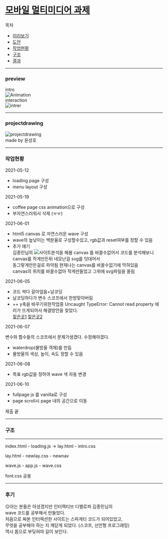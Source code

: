 # [모바일 멀티미디어 과제](https://gup97.github.io/CoffeePage/)

목차
- [미리보기](#preview)
- [도안](#projectdrawing)
- [작업현황](#작업현황)
- [구조](#구조)
- [결과](#후기)
---
### preview
intro  
![Animation](https://user-images.githubusercontent.com/80537765/123540308-41ce8400-d779-11eb-9c06-6e3f1c854d77.gif)  
interaction  
![intrer](https://user-images.githubusercontent.com/80537765/123540451-fcf71d00-d779-11eb-906a-1065bf704cbe.gif)  

---
### projectdrawing
![projectdrawing](https://user-images.githubusercontent.com/80537765/117955020-91382c80-b352-11eb-9a22-67c53dfeb620.png)  
made by 윤성호

---
### 작업현황
2021-05-12   
- loading page 구성
- menu layout 구성  

2021-05-19   
- coffee page css animation으로 구성  
- 부자연스러워서 삭제 (ㅠㅠ)  

2021-06-01
- html5 canvas 로 자연스러운 wave 구성
- wave의 높낮이는 백분율로 구성할수있고, rgb값과 reset여부를 정할 수 있음
- 추가 얘기  
김종민님의 ![사이트분석](http://fff.cmiscm.com/#!/section/surfacewaves)을 해봄
canvas 를 바꿀수없어서 코드를 분석해보니  
canvas를 작게만든뒤 네모난걸 svg를 덧대어서   
동그랗게만든걸로 파악됨 현재나는 canvas를 바꿀수없기에 막혀있음  
canvas의 위치를 바꿀수없아 작게만들었고 그위에 svg파일을 올림


2021-06-05  
- 코드 싹다 갈아엎음+날코딩
- 날코딩하다가 변수 스코프에서 한방맞아버림  
- ++ y축을 바꾸기위한작업중
 Uncaught TypeError: Cannot read property
 에러가 뜨게되어서 해결방안을 찾았다.  
[찾은곳1](https://developer.mozilla.org/ko/docs/Web/JavaScript/Reference/Classes)
[찾은곳2](https://blog.meeta.io/10)

2021-06-07

변수와 함수들의 스코프에서 문제가생겼다.
수정해야겠다.
- waterdrop(물방울 객체)를 만듬
- 물방울의 색상, 높이, 속도 정할 수 있음   

2021-06-08
- 목표 rgb값을 정하여 wave 색 자동 변경

2021-06-10
- fullpage js 를 vanilla로 구성
- page scroll시 page 내의 공간으로 이동

제출 끝

------------------------------------------
### 구조
------------------------------------------
index.html  - loading.js  -> lay.html
            - intro.css

lay.html    - newlay.css 
            - newnav
            
wave.js     - app.js
            - wave.css

font.css 공용

------------------------------------------
### 후기
😐아는 분들은 아셨겠지만 인터렉티브 디벨로퍼 김종민님의  
wave 코드를 공부해서 만들었다.  
처음으로 짜본 인터렉션한 사이트는 스파게티 코드가 되어있었고,  
무엇을 공부해야 하는 지 깨닫게 되었다. (스코프, 선언형 프로그래밍)  
역시 몸으로 부딪혀야 길이 보인다.

